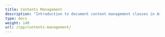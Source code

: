 ```yaml
---
title: Contents Management
description: "Introduction to document content management classes in Aspose.Words for С++."
type: docs
weight: 140
url: /cpp/contents-management/
---
```


